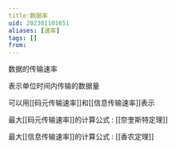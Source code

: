 ```yaml
---
title:数据率
uid: 202301101651
aliases: [速率]
tags: []
from: 
---
```

数据的传输速率

表示单位时间内传输的数据量

可以用[[码元传输速率]]和[[信息传输速率]]表示

最大[[码元传输速率]]的计算公式 : [[奈奎斯特定理]]

最大[[信息传输速率]]的计算公式 : [[香农定理]]
